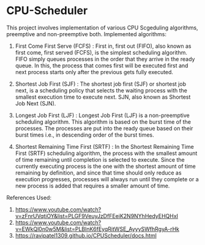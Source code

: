 # CPU-Scheduler
This project involves implementation of various CPU Scgeduling algorithms, preemptive and non-preemptive both.
Implemented algorithms:
1) First Come First Serve (FCFS) : First in, first out (FIFO), also known as first come, first served (FCFS), is the simplest scheduling algorithm. FIFO simply queues processes in the order that they arrive in the ready queue. 
In this, the process that comes first will be executed first and next process starts only after the previous gets fully executed.

2) Shortest Job First (SJF) : The shortest job first (SJF) or shortest job next, is a scheduling policy that selects the waiting process with the smallest execution time to execute next. SJN, also known as Shortest Job Next (SJN).
   
3) Longest Job First (LJF) : Longest Job First (LJF) is a non-preemptive scheduling algorithm. This algorithm is based on the burst time of the processes. The processes are put into the ready queue based on their burst times i.e., in descending order of the burst times.
  
4) Shortest Remaining Time First (SRTF) : In the Shortest Remaining Time First (SRTF) scheduling algorithm, the process with the smallest amount of time remaining until completion is selected to execute. Since the currently executing process is the one with the shortest amount of time remaining by definition, and since that time should only reduce as execution progresses, processes will always run until they complete or a new process is added that requires a smaller amount of time.


References Used:
1) https://www.youtube.com/watch?v=zFnrUVqtiOY&list=PLGF9VeuyJzDfFEeiK2N9NYhHedyEHQHxI
2) https://www.youtube.com/watch?v=EWkQl0n0w5M&list=PLBlnK6fEyqRitWSE_AyyySWfhRgyA-rHk
3) https://ravipatel1309.github.io/CPUScheduler/docs.html
